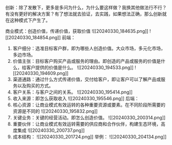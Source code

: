 
创新：除了发散下，更多是多问为什么，为什么要这样做？我换其他做法行不行？有没有更好的解决方案？有了想法就去验证，去实践，如果想法正确，那么创新就在这种模式下产生了。


商业模式：创造价值，传递价值，获取价值
![[20240330_184635.png]]
![[20240330_184854.png]]
前端：
1. 客户细分：选准目标客户群，即为哪些人创造价值。大众市场，多元化市场，多边市场。
2. 价值主张：目标客户购买产品或服务的理由。即创造的产品或服务的价值是什么，给客户提供的价值是什么。
![[20240330_194533.png]]
![[20240330_194609.png]]
3. 渠道通路：通过什么方式传递价值，交付给客户，即让客户可以了解产品或服务以及购买的方式。
4.  客户关系：与客户之间的关系。
![[20240330_195414.png]]
5.  收入来源：即怎么获取收入
![[20240330_195546.png]]
后端：
1. 核心资源：让商业模式有效运转的各种重要资源或要素。在不同阶段所需要的资源是不同的
![[20240330_195832.png]]
2. 关键业务：关键的经营活动。即怎么创造价值。
![[20240330_200314.png]]
3.  重要伙伴：让商业模式有效运转需要的供应商和合作伙伴，构建生态环境，高度集成
![[20240330_200737.png]]
4.  成本结构：
![[20240330_201724.png]]
举例：
![[20240330_204134.png]]


